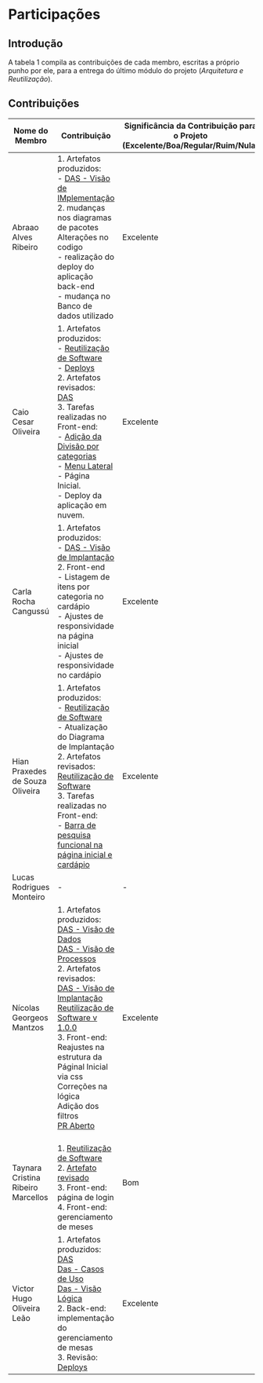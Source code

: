 # Participações

## Introdução

A tabela 1 compila as contribuições de cada membro, escritas a próprio punho por ele, para a entrega do último módulo do projeto (*Arquitetura e Reutilização*).

## Contribuições

|           Nome do Membro           | Contribuição                                                                                                                                                                                                                                                                                                                                                                                                                                                                                                                                                                                                                                  | Significância da Contribuição para o Projeto (Excelente/Boa/Regular/Ruim/Nula) |
| ---------------------------------- |-----------------------------------------------------------------------------------------------------------------------------------------------------------------------------------------------------------------------------------------------------------------------------------------------------------------------------------------------------------------------------------------------------------------------------------------------------------------------------------------------------------------------------------------------------------------------------------------------------------------------------------------------|--------------------------------------------------------------------------------|
| Abraao Alves Ribeiro               | 1. Artefatos produzidos:<br>- [DAS - Visão de IMplementação](/arquitetura-reutilizacao/das/visao_implementacao.md)<br> 2. mudanças nos diagramas de pacotes <br> Alterações no codigo <br>- realização do deploy do aplicação back-end <br> - mudança no Banco de dados utilizado    |Excelente |
| Caio Cesar Oliveira                | 1. Artefatos produzidos:<br>- [Reutilização de Software](https://github.com/UnBArqDsw2022-2/2022.2_G5_SoftSteakHouse/commit/6e871bd219e0dc9f8ad037ade6a9d482bdfd8328)<br>- [Deploys](https://github.com/UnBArqDsw2022-2/2022.2_G5_SoftSteakHouse/blob/main/docs/arquitetura-reutilizacao/iniciativas-extras/deploys.md)<br>2. Artefatos revisados:<br>[DAS](https://github.com/UnBArqDsw2022-2/2022.2_G5_SoftSteakHouse/commit/0227a3ba6fbf9220e5bea4f9934bf819e03fe832)<br>3. Tarefas realizadas no Front-end:<br>- [Adição da Divisão por categorias](https://github.com/UnBArqDsw2022-2/2022.2_G5_SoftSteakHouse_Frontend/pull/9)<br>- [Menu Lateral](https://github.com/UnBArqDsw2022-2/2022.2_G5_SoftSteakHouse_Frontend/pull/6)<br>- Página Inicial.<br>- Deploy da aplicação em nuvem.                                      | Excelente                                                                      |
| Carla Rocha Cangussú               | 1. Artefatos produzidos:<br>- [DAS - Visão de Implantação](/arquitetura-reutilizacao/das/visao_implantacao.md)<br> 2. Front-end<br> - Listagem de itens por categoria no cardápio <br> - Ajustes de responsividade na página inicial <br> - Ajustes de responsividade no cardápio | Excelente |                                                                                                                                                                                                                                                                                                                                                                                                                                                                                                                                                                                                                             | -                                                                              |
| Hian Praxedes de Souza Oliveira    | 1. Artefatos produzidos:<br>- [Reutilização de Software](https://github.com/UnBArqDsw2022-2/2022.2_G5_SoftSteakHouse/commit/6e871bd219e0dc9f8ad037ade6a9d482bdfd8328)<br>- Atualização do Diagrama de Implantação<br>2. Artefatos revisados:<br>[Reutilização de Software](https://github.com/UnBArqDsw2022-2/2022.2_G5_SoftSteakHouse/commit/6e871bd219e0dc9f8ad037ade6a9d482bdfd8328)<br>3. Tarefas realizadas no Front-end:<br>- [Barra de pesquisa funcional na página inicial e cardápio](https://github.com/UnBArqDsw2022-2/2022.2_G5_SoftSteakHouse_Frontend/pull/7)<br>                              | Excelente                                                                             |
| Lucas Rodrigues Monteiro           | -                                                                                                                                                                                                                                                                                                                                                                                                                                                                                                                                                                                                                                             | -                                                                              |
| Nícolas Georgeos Mantzos           | 1. Artefatos produzidos:<br> [DAS - Visão de Dados](/arquitetura-reutilizacao/das/visao_dados.md)<br> [DAS - Visão de Processos](/arquitetura-reutilizacao/iniciativas-extras/das_visao_processos.md)<br> 2. Artefatos revisados:<br> [DAS - Visão de Implantação](/arquitetura-reutilizacao/das/visao_implantacao.md) <br> [Reutilização de Software v 1.0.0](/arquitetura-reutilizacao/reutilizacao_software.md) <br> 3. Front-end: <br> Reajustes na estrutura da Páginal Inicial via css  <br> Correções na lógica <br> Adição dos filtros <br> [PR Aberto](https://github.com/UnBArqDsw2022-2/2022.2_G5_SoftSteakHouse_Frontend/pull/11) | Excelente                                                                      |
| Taynara Cristina Ribeiro Marcellos |<br> 1. [Reutilização de Software](https://github.com/UnBArqDsw2022-2/2022.2_G5_SoftSteakHouse/commit/eab220c677af0fc8690419aea20afc53c408445a) <br> 2. [Artefato revisado](https://github.com/UnBArqDsw2022-2/2022.2_G5_SoftSteakHouse/commit/6e871bd219e0dc9f8ad037ade6a9d482bdfd8328) <br> 3. Front-end: página de login <br> 4. Front-end: gerenciamento de meses                                                                                                                                                                                                                                                                                                                                                                                                                                                                                                                                                                                                                                   | Bom                                                                              |
| Victor Hugo Oliveira Leão          | 1. Artefatos produzidos:<br> [DAS](https://unbarqdsw2022-2.github.io/2022.2_G5_SoftSteakHouse/#/arquitetura-reutilizacao/das/das)<br>[Das - Casos de Uso](https://unbarqdsw2022-2.github.io/2022.2_G5_SoftSteakHouse/#/arquitetura-reutilizacao/das/visao_casos_uso)<br>[Das - Visão Lógica](https://unbarqdsw2022-2.github.io/2022.2_G5_SoftSteakHouse/#/arquitetura-reutilizacao/das/visao_logica)<br>2. Back-end: implementação do gerenciamento de mesas<br>3. Revisão: [Deploys](https://unbarqdsw2022-2.github.io/2022.2_G5_SoftSteakHouse/#/arquitetura-reutilizacao/iniciativas-extras/deploys)| Excelente |

